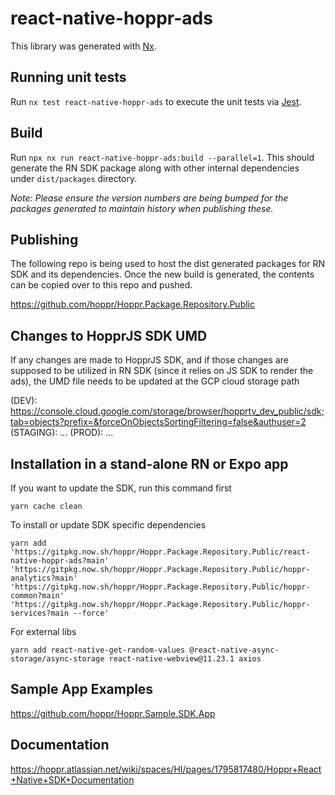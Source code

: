 # react-native-hoppr-ads

This library was generated with [Nx](https://nx.dev).

## Running unit tests

Run `nx test react-native-hoppr-ads` to execute the unit tests via [Jest](https://jestjs.io).

## Build

Run `npx nx run react-native-hoppr-ads:build --parallel=1`. This should generate the RN SDK package along with other internal dependencies under `dist/packages` directory.

_Note: Please ensure the version numbers are being bumped for the packages generated to maintain history when publishing these._

## Publishing

The following repo is being used to host the dist generated packages for RN SDK and its dependencies. Once the new build is generated, the contents can be copied over to this repo and pushed.

https://github.com/hoppr/Hoppr.Package.Repository.Public

## Changes to HopprJS SDK UMD

If any changes are made to HopprJS SDK, and if those changes are supposed to be utilized in RN SDK (since it relies on JS SDK to render the ads), the UMD file needs to be updated at the GCP cloud storage path

(DEV): https://console.cloud.google.com/storage/browser/hopprtv_dev_public/sdk;tab=objects?prefix=&forceOnObjectsSortingFiltering=false&authuser=2
(STAGING): ...
(PROD): ...

## Installation in a stand-alone RN or Expo app

If you want to update the SDK, run this command first

`yarn cache clean`

To install or update SDK specific dependencies

`yarn add 'https://gitpkg.now.sh/hoppr/Hoppr.Package.Repository.Public/react-native-hoppr-ads?main' 'https://gitpkg.now.sh/hoppr/Hoppr.Package.Repository.Public/hoppr-analytics?main' 'https://gitpkg.now.sh/hoppr/Hoppr.Package.Repository.Public/hoppr-common?main' 'https://gitpkg.now.sh/hoppr/Hoppr.Package.Repository.Public/hoppr-services?main --force'`

For external libs

`yarn add react-native-get-random-values @react-native-async-storage/async-storage react-native-webview@11.23.1 axios`

## Sample App Examples

https://github.com/hoppr/Hoppr.Sample.SDK.App

## Documentation

https://hoppr.atlassian.net/wiki/spaces/HI/pages/1795817480/Hoppr+React+Native+SDK+Documentation
